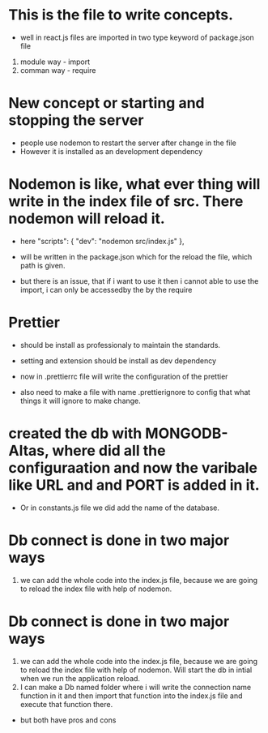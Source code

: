 # This is the file to write concepts.

- well in react.js files are imported in two type keyword of package.json file

1. module way - import
2. comman way - require

# New concept or starting and stopping the server

- people use nodemon to restart the server after change in the file
- However it is installed as an development dependency

# Nodemon is like, what ever thing will write in the index file of src. There nodemon will reload it.

- here "scripts": {
  "dev": "nodemon src/index.js"
  },
- will be written in the package.json which for the reload the file, which path is given.

- but there is an issue, that if i want to use it then i cannot able to use the import, i can only be accessedby the by the require

# Prettier

- should be install as professionaly to maintain the standards.
- setting and extension should be install as dev dependency

- now in .prettierrc file will write the configuration of the prettier

- also need to make a file with name .prettierignore to config that what things it will ignore to make change.

# created the db with MONGODB-Altas, where did all the configuraation and now the varibale like URL and and PORT is added in it.

- Or in constants.js file we did add the name of the database.

# Db connect is done in two major ways

1. we can add the whole code into the index.js file, because we are going to reload the index file with help of nodemon.

# Db connect is done in two major ways

1. we can add the whole code into the index.js file, because we are going to reload the index file with help of nodemon. Will start the db in intial when we run the application reload.
2. I can make a Db named folder where i will write the connection name function in it and then import that function into the index.js file and execute that function there.

- but both have pros and cons
